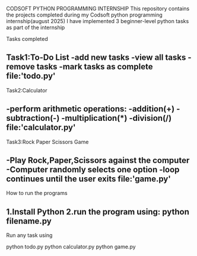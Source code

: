 CODSOFT PYTHON PROGRAMMING INTERNSHIP
This repository contains the projects completed during my Codsoft python programming internship(august 2025)
I have implemented 3 beginner-level python tasks as part of the internship

Tasks completed

Task1:To-Do List
-add new tasks
-view all tasks
-remove tasks
-mark tasks as complete
file:'todo.py'
---
Task2:Calculator

-perform arithmetic operations:
-addition(+)
-subtraction(-)
-multiplication(*)
-division(/)
file:'calculator.py'
---
Task3:Rock Paper Scissors Game

-Play Rock,Paper,Scissors against the computer
-Computer randomly selects one option
-loop continues until the user exits
file:'game.py'
---
How to run the programs

1.Install Python
2.run the program using:
python filename.py
---
Run any task using

python todo.py
python calculator.py
python game.py
